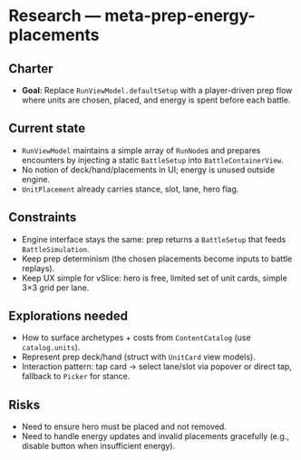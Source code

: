 # Research — meta-prep-energy-placements

## Charter
- **Goal**: Replace `RunViewModel.defaultSetup` with a player-driven prep flow where units are chosen, placed, and energy is spent before each battle.

## Current state
- `RunViewModel` maintains a simple array of `RunNode`s and prepares encounters by injecting a static `BattleSetup` into `BattleContainerView`.
- No notion of deck/hand/placements in UI; energy is unused outside engine.
- `UnitPlacement` already carries stance, slot, lane, hero flag.

## Constraints
- Engine interface stays the same: prep returns a `BattleSetup` that feeds `BattleSimulation`.
- Keep prep determinism (the chosen placements become inputs to battle replays).
- Keep UX simple for vSlice: hero is free, limited set of unit cards, simple 3×3 grid per lane.

## Explorations needed
- How to surface archetypes + costs from `ContentCatalog` (use `catalog.units`).
- Represent prep deck/hand (struct with `UnitCard` view models).
- Interaction pattern: tap card → select lane/slot via popover or direct tap, fallback to `Picker` for stance.

## Risks
- Need to ensure hero must be placed and not removed.
- Need to handle energy updates and invalid placements gracefully (e.g., disable button when insufficient energy).
